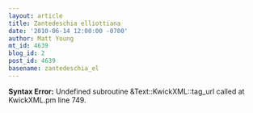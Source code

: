 ```yaml
---
layout: article
title: Zantedeschia elliottiana
date: '2010-06-14 12:00:00 -0700'
author: Matt Young
mt_id: 4639
blog_id: 2
post_id: 4639
basename: zantedeschia_el
---
```

<p><strong>Syntax Error:</strong> Undefined subroutine &Text::KwickXML::tag_url called at KwickXML.pm line 749.
</p>
